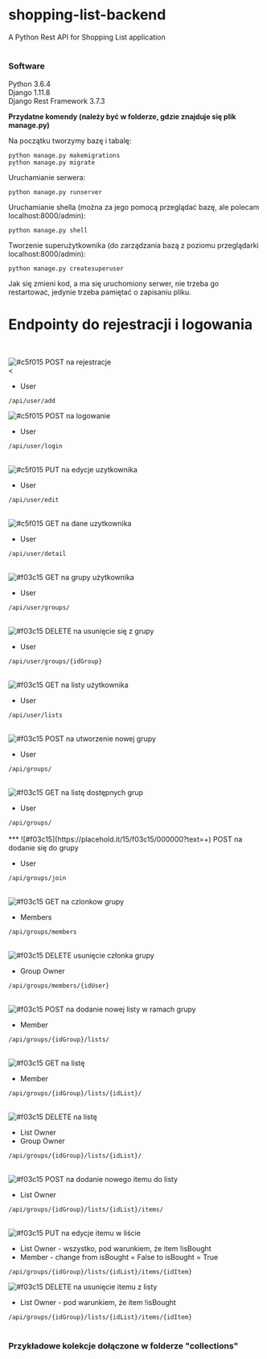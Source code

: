 # <h1>shopping-list-backend</h1>
A Python Rest API for Shopping List application

# <h3>Software</h3>
Python 3.6.4 <br>
Django 1.11.8 <br>
Django Rest Framework 3.7.3 <br>

<b>Przydatne komendy (należy być w folderze, gdzie znajduje się plik manage.py)</b>


Na początku tworzymy bazę i tabalę:

```
python manage.py makemigrations
python manage.py migrate
```

Uruchamianie serwera:
```
python manage.py runserver
```

Uruchamianie shella (można za jego pomocą przeglądać bazę, ale polecam localhost:8000/admin):
```
python manage.py shell
```

Tworzenie superużytkownika (do zarządzania bazą z poziomu przeglądarki localhost:8000/admin):
```
python manage.py createsuperuser
```

Jak się zmieni kod, a ma się uruchomiony serwer, nie trzeba go restartować, jedynie trzeba pamiętać o zapisaniu pliku.


<h1>Endpointy do rejestracji i logowania </h1>
<br>

![#c5f015](https://placehold.it/15/c5f015/000000?text=+)
POST na rejestracje   <br><
<ul>
  <li>User</li>
</ul>
<code>/api/user/add</code> <br>

![#c5f015](https://placehold.it/15/c5f015/000000?text=+)
POST na logowanie   <br>
<ul>
  <li>User</li>
</ul>
<code>/api/user/login</code> <br><br>

![#c5f015](https://placehold.it/15/c5f015/000000?text=+)
PUT na edycje uzytkownika  <br>
<ul>
  <li>User</li>
</ul>
<code>/api/user/edit</code> <br><br>

![#c5f015](https://placehold.it/15/c5f015/000000?text=+)
GET na dane uzytkownika  <br>
<ul>
  <li>User</li>
</ul>
<code>/api/user/detail</code> <br><br>

![#f03c15](https://placehold.it/15/f03c15/000000?text=+)
GET na grupy użytkownika  <br>
<ul>
  <li>User</li>
</ul>
<code>/api/user/groups/</code> <br><br>

![#f03c15](https://placehold.it/15/f03c15/000000?text=+)
DELETE na usunięcie się z grupy  <br>
<ul>
  <li>User</li>
</ul>
<code>/api/user/groups/{idGroup}</code> <br><br>

![#f03c15](https://placehold.it/15/f03c15/000000?text=+)
GET na listy użytkownika  <br>
<ul>
  <li>User</li>
</ul>
<code>/api/user/lists</code> <br><br>

![#f03c15](https://placehold.it/15/f03c15/000000?text=+)
POST na utworzenie nowej grupy  <br>
<ul>
  <li>User</li>
</ul>
<code>/api/groups/</code> <br><br>

![#f03c15](https://placehold.it/15/f03c15/000000?text=+)
GET na listę dostępnych grup  <br>
<ul>
  <li>User</li>
</ul>
<code>/api/groups/</code> <br><br>
***
![#f03c15](https://placehold.it/15/f03c15/000000?text=+)
POST na dodanie się do grupy <br>
<ul>
  <li>User</li>
</ul>
<code>/api/groups/join</code><br><br>

![#f03c15](https://placehold.it/15/f03c15/000000?text=+)
GET na czlonkow grupy <br>
<ul>
  <li>Members</li>
</ul>
<code>/api/groups/members</code><br><br>

![#f03c15](https://placehold.it/15/f03c15/000000?text=+)
DELETE usunięcie członka grupy <br>
<ul>
  <li>Group Owner</li>
</ul>
<code>/api/groups/members/{idUser}</code><br><br>

![#f03c15](https://placehold.it/15/f03c15/000000?text=+)
POST na dodanie nowej listy w ramach grupy <br>
<ul>
  <li>Member</li>
</ul>
<code>/api/groups/{idGroup}/lists/</code> <br><br>

![#f03c15](https://placehold.it/15/f03c15/000000?text=+)
GET na listę <br>
<ul>
  <li>Member</li>
</ul>
<code>/api/groups/{idGroup}/lists/{idList}/ </code> <br><br>

![#f03c15](https://placehold.it/15/f03c15/000000?text=+)
DELETE na listę  <br>
<ul>
  <li>List Owner</li>
  <li>Group Owner</li>
</ul>
<code>/api/groups/{idGroup}/lists/{idList}/ </code> <br> <br>

![#f03c15](https://placehold.it/15/f03c15/000000?text=+)
POST na dodanie nowego itemu do listy <br>
<ul>
  <li>List Owner</li>
</ul>
<code>/api/groups/{idGroup}/lists/{idList}/items/</code> <br> <br>
 
![#f03c15](https://placehold.it/15/f03c15/000000?text=+)
PUT na edycje itemu w liście  <br>
<ul>
  <li>List Owner - wszystko, pod warunkiem, że item !isBought</li> 
  <li>Member - change from isBought = False to isBought = True</li> 
</ul>
<code>/api/groups/{idGroup}/lists/{idList}/items/{idItem} </code> <br>

![#f03c15](https://placehold.it/15/f03c15/000000?text=+)
DELETE na usunięcie itemu z listy <br>
<ul>
  <li>List Owner - pod warunkiem, że item !isBought</li> 
</ul>
<code>/api/groups/{idGroup}/lists/{idList}/items/{idItem} </code> <br>

<br>
<h3>Przykładowe kolekcje dołączone w folderze "collections"</h3>
